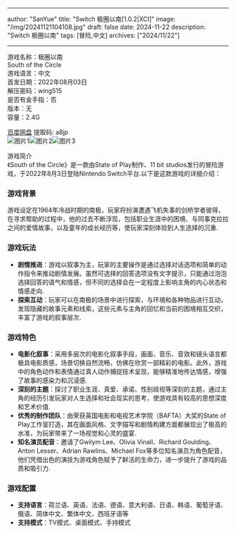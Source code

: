 
---
author: "SanYue"
title: "Switch 极圈以南[1.0.2|XCI]"
image: "/img/20241121104108.jpg"
draft: false
date: 2024-11-22
description: "Switch 极圈以南"
tags: [冒险,中文]
archives: ["2024/11/22"]

---

游戏名称：极圈以南   
South of the Circle    
游戏语言：中文  
首发日期：2022年08月03日  
解压密码：wing515  
是否有金手指：否  
版本：无   
容量：2.4G

[百度网盘](https://pan.baidu.com/s/1gUhNwr_jog914Hii0myJXg) 提取码: a8jp  
![图片1](/img/7621fb.jpg)![图片2](/img/10a770.jpg)![图片3](/img/756e9b.jpg)  

游戏简介  
《South of the Circle》是一款由State of Play制作、11 bit studios发行的冒险游戏，于2022年8月3日登陆Nintendo Switch平台.以下是这款游戏的详细介绍：

### 游戏背景
游戏设定在1964年冷战时期的南极，玩家将扮演遭遇飞机失事的剑桥学者彼得，在寻求帮助的过程中，他的过去不断浮现，包括职业生涯中的困境、与同事克拉拉之间的爱情故事，以及童年的成长经历等，使玩家深刻体验到人生选择的沉重.

### 游戏玩法
- **剧情推进**：游戏以叙事为主，玩家的主要操作是通过选择对话选项和简单的动作指令来推动剧情发展。虽然可选择的回答选项没有文字提示，只能通过泡泡选择回答的语气和情感，但不同的选择会在一定程度上影响主角的内心状态和情感走向.
- **探索互动**：玩家可以在南极的场景中进行探索，与环境和各种物品进行互动，发现隐藏的故事元素和线索，这些元素与主角的回忆和当前的困境相互交织，丰富了游戏的叙事层次.

### 游戏特色
- **电影化叙事**：采用多层次的电影化叙事手段，画面、音乐、音效和镜头语言都极具电影质感，场景切换自然流畅，仿佛在欣赏一部精彩的电影。此外，游戏中的角色动作和表情通过真人动作捕捉技术呈现，能够精准地传达情感，增强了故事的感染力和沉浸感.
- **深刻的主题**：探讨了职业生涯、真爱、承诺、性别歧视等深刻的主题，通过主角的经历引发玩家对人生选择和社会现实的思考，使游戏具有较高的思想深度和艺术价值.
- **优秀的制作团队**：由荣获英国电影和电视艺术学院（BAFTA）大奖的State of Play工作室打造，其在画面风格、文字描写和剧情构建方面都展现出了极高的水准，为玩家带来了一场视觉和心灵的盛宴.
- **知名演员配音**：邀请了Gwilym Lee、Olivia Vinall、Richard Goulding、Anton Lesser、Adrian Rawlins、Michael Fox等多位知名演员为角色配音，他们凭借出色的演技为游戏角色赋予了鲜活的生命力，进一步提升了游戏的品质和吸引力.

### 游戏配置
- **支持语言**：荷兰语、英语、法语、德语、意大利语、日语、韩语、葡萄牙语、俄语、简体中文、繁体中文、西班牙语等
- **支持模式**：TV模式、桌面模式、手持模式

